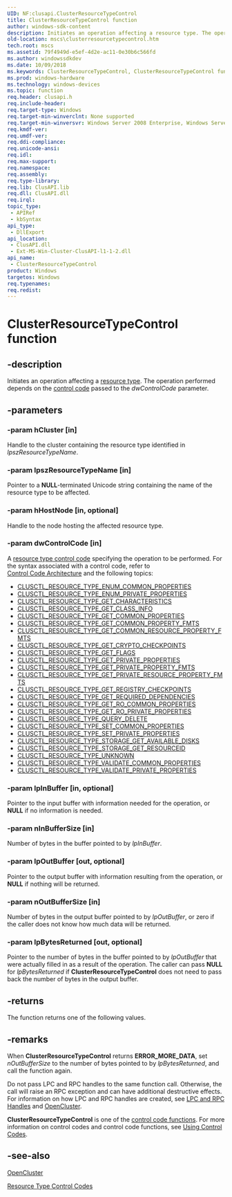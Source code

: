 ```yaml
---
UID: NF:clusapi.ClusterResourceTypeControl
title: ClusterResourceTypeControl function
author: windows-sdk-content
description: Initiates an operation affecting a resource type. The operation performed depends on the control code passed to the dwControlCode parameter.
old-location: mscs\clusterresourcetypecontrol.htm
tech.root: mscs
ms.assetid: 79f4949d-e5ef-4d2e-ac11-0e30b6c566fd
ms.author: windowssdkdev
ms.date: 10/09/2018
ms.keywords: ClusterResourceTypeControl, ClusterResourceTypeControl function [Failover Cluster], _wolf_clusterresourcetypecontrol, clusapi/ClusterResourceTypeControl, mscs.clusterresourcetypecontrol
ms.prod: windows-hardware
ms.technology: windows-devices
ms.topic: function
req.header: clusapi.h
req.include-header: 
req.target-type: Windows
req.target-min-winverclnt: None supported
req.target-min-winversvr: Windows Server 2008 Enterprise, Windows Server 2008 Datacenter
req.kmdf-ver: 
req.umdf-ver: 
req.ddi-compliance: 
req.unicode-ansi: 
req.idl: 
req.max-support: 
req.namespace: 
req.assembly: 
req.type-library: 
req.lib: ClusAPI.lib
req.dll: ClusAPI.dll
req.irql: 
topic_type:
 - APIRef
 - kbSyntax
api_type:
 - DllExport
api_location:
 - ClusAPI.dll
 - Ext-MS-Win-Cluster-ClusAPI-l1-1-2.dll
api_name:
 - ClusterResourceTypeControl
product: Windows
targetos: Windows
req.typenames: 
req.redist: 
---
```


# ClusterResourceTypeControl function


## -description


Initiates an operation affecting a <a href="https://msdn.microsoft.com/d02e4f51-7b86-451a-a51c-ea850ae464d1">resource type</a>. The 
    operation performed depends on the <a href="https://msdn.microsoft.com/47618915-0985-4415-b7d4-5959fb27eb9f">control code</a> passed to the 
    <i>dwControlCode</i> parameter.


## -parameters




### -param hCluster [in]

Handle to the cluster containing the resource type identified in 
       <i>lpszResourceTypeName</i>.


### -param lpszResourceTypeName [in]

Pointer to a <b>NULL</b>-terminated Unicode string containing the name of the resource 
       type to be affected.


### -param hHostNode [in, optional]

Handle to the node hosting the affected resource type.


### -param dwControlCode [in]

A <a href="https://msdn.microsoft.com/a854829d-ed05-40a0-b7c8-c3e5ab888220">resource type control code</a> specifying 
       the operation to be performed. For the syntax associated with a control code, refer to  
       <a href="https://msdn.microsoft.com/d107f743-8ce8-4c0c-b7a2-24a70ffbc0f3">Control Code Architecture</a> and the following 
       topics:

<ul>
<li>
<a href="https://msdn.microsoft.com/ca04e4c9-0fc8-48f5-a604-9d726f2bc102">CLUSCTL_RESOURCE_TYPE_ENUM_COMMON_PROPERTIES</a>
</li>
<li>
<a href="https://msdn.microsoft.com/44b4752f-69aa-4082-9912-02ffa7a18d0c">CLUSCTL_RESOURCE_TYPE_ENUM_PRIVATE_PROPERTIES</a>
</li>
<li>
<a href="https://msdn.microsoft.com/d968810f-cd95-43a8-8897-43ebf0bd6f08">CLUSCTL_RESOURCE_TYPE_GET_CHARACTERISTICS</a>
</li>
<li>
<a href="https://msdn.microsoft.com/db811070-9de6-4368-b9b5-ac17259d68a1">CLUSCTL_RESOURCE_TYPE_GET_CLASS_INFO</a>
</li>
<li>
<a href="https://msdn.microsoft.com/6d628d94-5ab9-4300-9490-cfe9924ad62e">CLUSCTL_RESOURCE_TYPE_GET_COMMON_PROPERTIES</a>
</li>
<li>
<a href="https://msdn.microsoft.com/8978a813-7bd0-4759-9aa2-f97fe63e1577">CLUSCTL_RESOURCE_TYPE_GET_COMMON_PROPERTY_FMTS</a>
</li>
<li>
<a href="https://msdn.microsoft.com/cc4975c4-dec4-44d2-9cd3-f00dcd8720ed">CLUSCTL_RESOURCE_TYPE_GET_COMMON_RESOURCE_PROPERTY_FMTS</a>
</li>
<li>
<a href="https://msdn.microsoft.com/2db7f65c-e5ad-4b59-bf52-2d4212d34e97">CLUSCTL_RESOURCE_TYPE_GET_CRYPTO_CHECKPOINTS</a>
</li>
<li>
<a href="https://msdn.microsoft.com/a7ed60d5-cafe-4436-8cd3-e95eb89677a8">CLUSCTL_RESOURCE_TYPE_GET_FLAGS</a>
</li>
<li>
<a href="https://msdn.microsoft.com/28c5043e-259e-4bcb-aad1-92b8cc6b8845">CLUSCTL_RESOURCE_TYPE_GET_PRIVATE_PROPERTIES</a>
</li>
<li>
<a href="https://msdn.microsoft.com/ddc3d89d-83ca-4d6f-92f5-0ad3917fdd1b">CLUSCTL_RESOURCE_TYPE_GET_PRIVATE_PROPERTY_FMTS</a>
</li>
<li>
<a href="https://msdn.microsoft.com/cc3dc11a-1019-4449-87da-45b1b254fec4">CLUSCTL_RESOURCE_TYPE_GET_PRIVATE_RESOURCE_PROPERTY_FMTS</a>
</li>
<li>
<a href="https://msdn.microsoft.com/239c8d1b-014d-45c3-9aef-37c4f76f07dc">CLUSCTL_RESOURCE_TYPE_GET_REGISTRY_CHECKPOINTS</a>
</li>
<li>
<a href="https://msdn.microsoft.com/01a1b0bc-e831-4535-b782-2a24bd6adf22">CLUSCTL_RESOURCE_TYPE_GET_REQUIRED_DEPENDENCIES</a>
</li>
<li>
<a href="https://msdn.microsoft.com/25db960a-c37f-429a-81e4-02ce64599f3c">CLUSCTL_RESOURCE_TYPE_GET_RO_COMMON_PROPERTIES</a>
</li>
<li>
<a href="https://msdn.microsoft.com/483115b5-f1f9-4650-b54b-f32e45992196">CLUSCTL_RESOURCE_TYPE_GET_RO_PRIVATE_PROPERTIES</a>
</li>
<li>
<a href="https://msdn.microsoft.com/aee8a682-4049-4b5a-80e3-2f51392439e5">CLUSCTL_RESOURCE_TYPE_QUERY_DELETE</a>
</li>
<li>
<a href="https://msdn.microsoft.com/001903bf-9bcf-483e-b280-41c745f52365">CLUSCTL_RESOURCE_TYPE_SET_COMMON_PROPERTIES</a>
</li>
<li>
<a href="https://msdn.microsoft.com/24f76cb4-be47-4ac5-b96f-3fd9a63cf264">CLUSCTL_RESOURCE_TYPE_SET_PRIVATE_PROPERTIES</a>
</li>
<li>
<a href="https://msdn.microsoft.com/2df1eeb4-ecad-4065-866c-545476a43d9b">CLUSCTL_RESOURCE_TYPE_STORAGE_GET_AVAILABLE_DISKS</a>
</li>
<li>
<a href="https://msdn.microsoft.com/47EE15C6-E92D-4FEE-B2A2-5C94875B7D96">CLUSCTL_RESOURCE_TYPE_STORAGE_GET_RESOURCEID</a>
</li>
<li>
<a href="https://msdn.microsoft.com/ec23ea78-8cd5-4366-a65d-98eb46c90362">CLUSCTL_RESOURCE_TYPE_UNKNOWN</a>
</li>
<li>
<a href="https://msdn.microsoft.com/a9e117fa-82c6-42d1-a09e-270d307e2548">CLUSCTL_RESOURCE_TYPE_VALIDATE_COMMON_PROPERTIES</a>
</li>
<li>
<a href="https://msdn.microsoft.com/4d509cad-9fc8-40c4-a557-2ebb65855f78">CLUSCTL_RESOURCE_TYPE_VALIDATE_PRIVATE_PROPERTIES</a>
</li>
</ul>

### -param lpInBuffer [in, optional]

Pointer to the input buffer with information needed for the operation, or <b>NULL</b> if 
       no information is needed.


### -param nInBufferSize [in]

Number of bytes in the buffer pointed to by <i>lpInBuffer</i>.


### -param lpOutBuffer [out, optional]

Pointer to the output buffer with information resulting from the operation, or 
      <b>NULL</b> if nothing will be returned.


### -param nOutBufferSize [in]

Number of bytes in the output buffer pointed to by <i>lpOutBuffer</i>, or zero if the 
       caller does not know how much data will be returned.


### -param lpBytesReturned [out, optional]

Pointer to the number of bytes in the buffer pointed to by <i>lpOutBuffer</i> that were 
       actually filled in as a result of the operation. The caller can pass <b>NULL</b> for 
       <i>lpBytesReturned</i> if 
       <b>ClusterResourceTypeControl</b> does not need 
       to pass back the number of bytes in the output buffer.


## -returns



The function returns one of the following values.




## -remarks



When <b>ClusterResourceTypeControl</b> returns 
     <b>ERROR_MORE_DATA</b>, set <i>nOutBufferSize</i> to the number of bytes 
     pointed to by <i>lpBytesReturned</i>, and call the function again.

Do not pass LPC and RPC handles to the same function call. Otherwise, the call will raise an RPC exception and 
     can have additional destructive effects. For information on how LPC and RPC handles are created, see 
     <a href="https://msdn.microsoft.com/0fdb2024-9b04-4a38-baf9-3cdabba9bf8c">LPC and RPC Handles</a> and 
     <a href="https://msdn.microsoft.com/b2ee2575-cc1e-4696-8e95-9798fb556c58">OpenCluster</a>.

<b>ClusterResourceTypeControl</b> is one of the 
     <a href="https://msdn.microsoft.com/89ae667e-6ad9-453e-b370-b3d6a67172a2">control code functions</a>. For more information on 
     control codes and control code functions, see 
     <a href="https://msdn.microsoft.com/20f87f60-6237-459a-93bc-f599391e65b0">Using Control Codes</a>.




## -see-also




<a href="https://msdn.microsoft.com/b2ee2575-cc1e-4696-8e95-9798fb556c58">OpenCluster</a>



<a href="https://msdn.microsoft.com/a854829d-ed05-40a0-b7c8-c3e5ab888220">Resource Type Control Codes</a>
 

 


